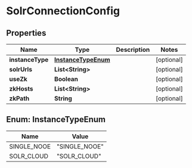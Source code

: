 # SolrConnectionConfig

## Properties
Name | Type | Description | Notes
------------ | ------------- | ------------- | -------------
**instanceType** | [**InstanceTypeEnum**](#InstanceTypeEnum) |  |  [optional]
**solrUrls** | **List&lt;String&gt;** |  |  [optional]
**useZk** | **Boolean** |  |  [optional]
**zkHosts** | **List&lt;String&gt;** |  |  [optional]
**zkPath** | **String** |  |  [optional]

<a name="InstanceTypeEnum"></a>
## Enum: InstanceTypeEnum
Name | Value
---- | -----
SINGLE_NOOE | &quot;SINGLE_NOOE&quot;
SOLR_CLOUD | &quot;SOLR_CLOUD&quot;
